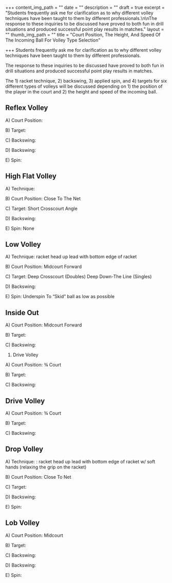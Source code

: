 +++
content_img_path = ""
date = ""
description = ""
draft = true
excerpt = "Students frequently ask me for clarification as to why different volley techniques have been taught to them by different professionals.\n\nThe response to these inquiries to be discussed have proved to both fun in drill situations and produced successful point play results in matches."
layout = ""
thumb_img_path = ""
title = "Court Position, The Height, And Speed Of The Incoming Ball For Volley Type Selection"

+++
Students frequently ask me for clarification as to why different volley techniques have been taught to them by different professionals.

The response to these inquiries to be discussed have proved to both fun in drill situations and produced successful point play results in matches.

The 1) racket technique, 2) backswing, 3) applied spin, and 4) targets for six different types of volleys will be discussed depending on 1) the position of the player in the court and 2) the height and speed of the incoming ball.

## Reflex Volley

A) Court Position: 

B) Target:

C) Backswing:

D) Backswing:

E) Spin:

## High Flat Volley

A) Technique:

B) Court Position: Close To The Net

C) Target: Short Crosscourt Angle

D) Backswing:

E) Spin: None

## Low Volley

A) Technique: racket head up lead with bottom edge of racket

B) Court Position: Midcourt Forward

C) Target: Deep Crosscourt (Doubles) Deep Down-The Line (Singles)

D) Backswing:

E) Spin: Underspin To “Skid” ball as low as possible

## Inside Out

A) Court Position: Midcourt Forward

B) Target:

C) Backswing:

1. Drive Volley

A) Court Position: ¾ Court

B) Target:

C) Backswing:

## Drive Volley

A) Court Position: ¾ Court

B) Target:

C) Backswing:

## Drop Volley

A) Technique: : racket head up lead with bottom edge of racket w/ soft hands (relaxing the grip on the racket)

B) Court Position: Close To Net

C) Target:

D) Backswing:

E) Spin:

## Lob Volley

A) Court Position: Midcourt

B) Target:

C) Backswing:

D) Backswing:

E) Spin: